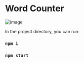# Word Counter

![image](https://user-images.githubusercontent.com/71354731/150036611-ab1e9912-8125-42e3-ad91-cd5a59bebd7e.png)



In the project directory, you can run:

### `npm i`

### `npm start`
